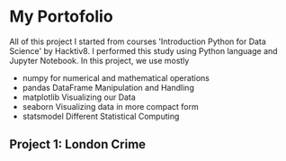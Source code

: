 # My Portofolio
All of this project I started from courses 'Introduction Python for Data Science' by Hacktiv8. I performed this study using Python language and Jupyter Notebook.
In this project, we use mostly
* numpy for numerical and mathematical operations
* pandas DataFrame Manipulation and Handling
* matplotlib Visualizing our Data
* seaborn Visualizing data in more compact form
* statsmodel Different Statistical Computing


## Project 1: London Crime
